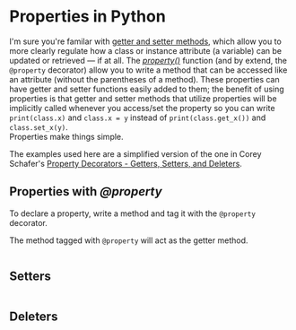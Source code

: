 # Properties in Python
I'm sure you're familar with [getter and setter methods](https://www.geeksforgeeks.org/getter-and-setter-in-python/), which allow you to more clearly regulate how a 
class or instance attribute (a variable) can be updated or retrieved — if at all. The [_property()_](https://www.geeksforgeeks.org/python-property-function/) function
(and by extend, the `@property` decorator) allow you to write a method that can be accessed like an attribute (without the parentheses of a method). These properties 
can have getter and setter functions easily added to them; the benefit of using properties is that getter and setter methods that utilize properties will be implicitly
called whenever you access/set the property so you can write `print(class.x)` and `class.x = y` instead of `print(class.get_x())` and `class.set_x(y)`. <br />
Properties make things simple.

The examples used here are a simplified version of the one in Corey Schafer's [Property Decorators - Getters, Setters, and Deleters](https://www.youtube.com/watch?v=jCzT9XFZ5bw).

## Properties with _@property_
To declare a property, write a method and tag it with the `@property` decorator.

The method tagged with `@property` will act as the getter method.
```Python

```

## Setters

```Python

```

## Deleters
